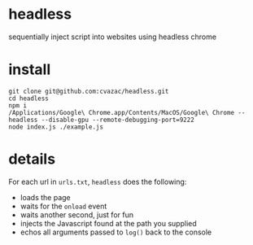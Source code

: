 # headless
sequentially inject script into websites using headless chrome

# install
```
git clone git@github.com:cvazac/headless.git
cd headless
npm i
/Applications/Google\ Chrome.app/Contents/MacOS/Google\ Chrome --headless --disable-gpu --remote-debugging-port=9222
node index.js ./example.js
```

# details
For each url in `urls.txt`, `headless` does the following:
* loads the page
* waits for the `onload` event
* waits another second, just for fun
* injects the Javascript found at the path you supplied
* echos all arguments passed to `log()` back to the console 
